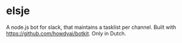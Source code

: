 # elsje
A node.js bot for slack, that maintains a tasklist per channel. Built with https://github.com/howdyai/botkit. Only in Dutch. 
